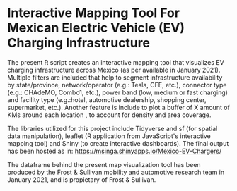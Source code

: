 # Interactive Mapping Tool For Mexican Electric Vehicle (EV) Charging Infrastructure
The present R script creates an interactive mapping tool that visualizes EV charging infrastructure across Mexico (as per available in January 2021). Multiple filters are included that help to segment infrastructure availability by state/province, network/operator (e.g.: Tesla, CFE, etc.), connector type (e.g.: CHAdeMO, Combo1, etc.), power band (low, medium or fast charging) and facility type (e.g.:hotel, automotive dealership, shopping center, supermarket, etc.). Another feature is include to plot a buffer of X amount of KMs around each location , to account for density and area coverage.

The libraries utilized for this project include Tidyverse and sf (for spatial data manipulation), leaflet (R application from JavaScript's interactive mapping tool) and Shiny (to create interactive dashboards). The final output has been hosted as in:
https://msinga.shinyapps.io/Mexico-EV-Chargers/

The dataframe behind the present map visualization tool has been produced by the Frost & Sullivan mobility and automotive research team in January 2021, and is propietary of Frost & Sullivan.
